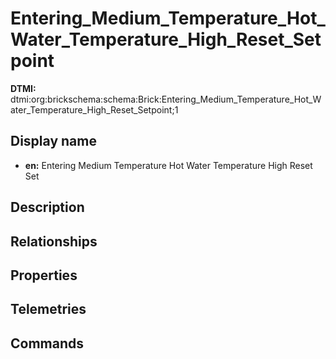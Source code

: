 # Entering_Medium_Temperature_Hot_Water_Temperature_High_Reset_Setpoint
**DTMI:** dtmi:org:brickschema:schema:Brick:Entering_Medium_Temperature_Hot_Water_Temperature_High_Reset_Setpoint;1
## Display name
- **en:** Entering Medium Temperature Hot Water Temperature High Reset Set
## Description
## Relationships
## Properties
## Telemetries
## Commands
